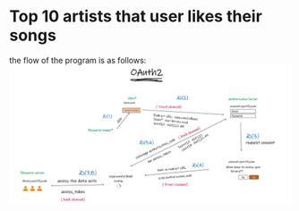 # Top 10 artists that user likes their songs

the flow of the program is as follows:
![OAuth2_flow.png](img/OAuth2_flow.png)